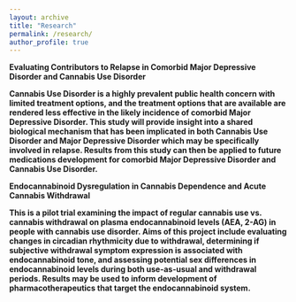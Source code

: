 ```yaml
---
layout: archive
title: "Research"
permalink: /research/
author_profile: true
---
```


<b>Evaluating Contributors to Relapse in Comorbid Major Depressive Disorder and Cannabis Use Disorder<b>

Cannabis Use Disorder is a highly prevalent public health concern with limited treatment options, and the
treatment options that are available are rendered less effective in the likely incidence of comorbid Major
Depressive Disorder. This study will provide insight into a shared biological mechanism that has
been implicated in both Cannabis Use Disorder and Major Depressive Disorder which may be specifically
involved in relapse. Results from this study can then be applied to future medications development for
comorbid Major Depressive Disorder and Cannabis Use Disorder.


<b>Endocannabinoid Dysregulation in Cannabis Dependence and Acute Cannabis Withdrawal</b>

This is a pilot trial examining the impact of regular cannabis use vs. cannabis withdrawal on plasma endocannabinoid levels (AEA, 2-AG) in people with cannabis use disorder. Aims of this project include evaluating changes in circadian rhythmicity due to withdrawal, determining if subjective withdrawal symptom expression is associated with endocannabinoid tone, and assessing potential sex differences in endocannabinoid levels during both use-as-usual and withdrawal periods. Results may be used to inform development of pharmacotherapeutics that target the endocannabinoid system.